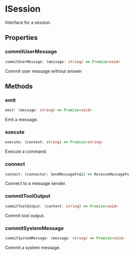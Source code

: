 # ISession

Interface for a session.

## Properties

### commitUserMessage

```ts
commitUserMessage: (message: string) => Promise<void>
```

Commit user message without answer

## Methods

### emit

```ts
emit: (message: string) => Promise<void>
```

Emit a message.

### execute

```ts
execute: (content: string) => Promise<string>
```

Execute a command.

### connect

```ts
connect: (connector: SendMessageFn$1) => ReceiveMessageFn
```

Connect to a message sender.

### commitToolOutput

```ts
commitToolOutput: (content: string) => Promise<void>
```

Commit tool output.

### commitSystemMessage

```ts
commitSystemMessage: (message: string) => Promise<void>
```

Commit a system message.
